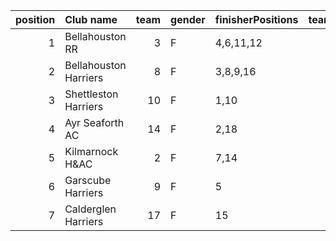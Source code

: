 |   position | Club name             |   team | gender   | finisherPositions   |   teamPoints |   penaltyPoints |   totalPoints |   totalFinishers | Website                                    |
|-----------:|:----------------------|-------:|:---------|:--------------------|-------------:|----------------:|--------------:|-----------------:|:-------------------------------------------|
|          1 | Bellahouston RR       |      3 | F        | 4,6,11,12           |           33 |               0 |            33 |                6 | https://www.bellahoustonroadrunners.co.uk/ |
|          2 | Bellahouston Harriers |      8 | F        | 3,8,9,16            |           36 |               0 |            36 |                5 | http://www.bellahoustonharriers.co.uk/     |
|          3 | Shettleston Harriers  |     10 | F        | 1,10                |           11 |              58 |            69 |                2 | http://shettlestonharriers.org.uk/         |
|          4 | Ayr Seaforth AC       |     14 | F        | 2,18                |           20 |              58 |            78 |                2 | https://www.ayrseaforth.co.uk/             |
|          5 | Kilmarnock H&AC       |      2 | F        | 7,14                |           21 |              58 |            79 |                2 | http://www.kilmarnockharriers.com/         |
|          6 | Garscube Harriers     |      9 | F        | 5                   |            5 |              87 |            92 |                1 | https://www.garscubeharriers.org.uk/       |
|          7 | Calderglen Harriers   |     17 | F        | 15                  |           15 |              87 |           102 |                1 | http://www.calderglenharriers.org.uk/      |